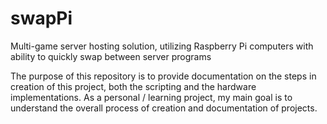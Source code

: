 # swapPi
Multi-game server hosting solution, utilizing Raspberry Pi computers with ability to quickly swap between server programs




The purpose of this repository is to provide documentation on the steps in creation of this project, both the scripting and the hardware implementations. As a personal / learning project, my main goal is to 
understand the overall process of creation and documentation of projects.
